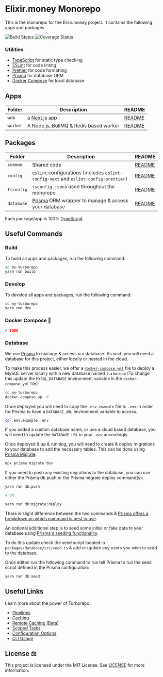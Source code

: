 # Elixir.money Monorepo

This is the monorepo for the Elixir.money project. It contains the following apps and packages:

[![Build Status](https://travis-ci.org/elixir-money/monorepo.svg?branch=master)](https://travis-ci.org/elixir-money/monorepo)
[![Coverage Status](https://coveralls.io/repos/github/elixir-money/monorepo/badge.svg)](https://coveralls.io/github/elixir-money/monorepo)

### Utilities

- [TypeScript](https://www.typescriptlang.org/) for static type checking
- [ESLint](https://eslint.org/) for code linting
- [Prettier](https://prettier.io) for code formatting
- [Prisma](https://prisma.io/) for database ORM
- [Docker Compose](https://docs.docker.com/compose/) for local database

## Apps

| Folder   | Description                            | README                          |
| -------- | -------------------------------------- | ------------------------------- |
| `web`    | a [Next.js](https://nextjs.org) app    | [README](apps/app/README.md)    |
| `worker` | A Node.js, BullMQ & Redis based worker | [README](apps/worker/README.md) |

## Packages

| Folder     | Description                                                                          | README                                |
| ---------- | ------------------------------------------------------------------------------------ | ------------------------------------- |
| `common`   | Shared code                                                                          | [README](packages/common/README.md)   |
| `config`   | `eslint` configurations (includes `eslint-config-next` and `eslint-config-prettier`) | [README](packages/config/README.md)   |
| `tsconfig` | `tsconfig.json`s used throughout the monorepo                                        | [README](packages/tsconfig/README.md) |
| `database` | [Prisma](https://prisma.io/) ORM wrapper to manage & access your database            | [README](packages/database/README.md) |

Each package/app is 100% [TypeScript](https://www.typescriptlang.org/).

## Useful Commands

### Build

To build all apps and packages, run the following command:

```bash
cd my-turborepo
yarn run build
```

### Develop

To develop all apps and packages, run the following command:

```bash
cd my-turborepo
yarn run dev
```

### Docker Compose 🐳

```sh
# TODO
```

### Database

We use [Prisma](https://prisma.io/) to manage & access our database. As such you will need a database for this project, either locally or hosted in the cloud.

To make this process easier, we offer a [`docker-compose.yml`](https://docs.docker.com/compose/) file to deploy a MySQL server locally with a new database named `turborepo` (To change this update the `MYSQL_DATABASE` environment variable in the `docker-compose.yml` file):

```bash
cd my-turborepo
docker-compose up -d
```

Once deployed you will need to copy the `.env.example` file to `.env` in order for Prisma to have a `DATABASE_URL` environment variable to access.

```bash
cp .env.example .env
```

If you added a custom database name, or use a cloud based database, you will need to update the `DATABASE_URL` in your `.env` accordingly.

Once deployed & up & running, you will need to create & deploy migrations to your database to add the necessary tables. This can be done using [Prisma Migrate](https://www.prisma.io/migrate):

```bash
npx prisma migrate dev
```

If you need to push any existing migrations to the database, you can use either the Prisma db push or the Prisma migrate deploy command(s):

```bash
yarn run db:push

# OR

yarn run db:migrate:deploy
```

There is slight difference between the two commands & [Prisma offers a breakdown on which command is best to use](https://www.prisma.io/docs/concepts/components/prisma-migrate/db-push#choosing-db-push-or-prisma-migrate).

An optional additional step is to seed some initial or fake data to your database using [Prisma's seeding functionality](https://www.prisma.io/docs/guides/database/seed-database).

To do this update check the seed script located in `packages/database/src/seed.ts` & add or update any users you wish to seed to the database.

Once edited run the following command to run tell Prisma to run the seed script defined in the Prisma configuration:

```bash
yarn run db:seed
```

## Useful Links

Learn more about the power of Turborepo:

- [Pipelines](https://turborepo.org/docs/features/pipelines)
- [Caching](https://turborepo.org/docs/features/caching)
- [Remote Caching (Beta)](https://turborepo.org/docs/features/remote-caching)
- [Scoped Tasks](https://turborepo.org/docs/features/scopes)
- [Configuration Options](https://turborepo.org/docs/reference/configuration)
- [CLI Usage](https://turborepo.org/docs/reference/command-line-reference)

## License ⚖️

This project is licensed under the MIT License. See [LICENSE](LICENSE) for more information.

